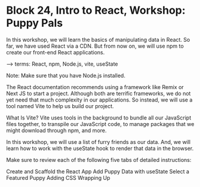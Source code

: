 # Block 24, Intro to React, Workshop: Puppy Pals
In this workshop, we will learn the basics of manipulating data in React. So far, we have used React via a CDN. But from now on, we will use npm to create our front-end React applications.

--> terms: React, npm, Node.js, vite, useState

Note: Make sure that you have Node.js installed.

The React documentation recommends using a framework like Remix or Next JS to start a project. Although both are terrific frameworks, we do not yet need that much complexity in our applications. So instead, we will use a tool named Vite to help us build our project.

What Is Vite?
Vite uses tools in the background to bundle all our JavaScript files together, to transpile our JavaScript code, to manage packages that we might download through npm, and more.

In this workshop, we will use a list of furry friends as our data. And, we will learn how to work with the useState hook to render that data in the browser.

Make sure to review each of the following five tabs of detailed instructions: 

Create and Scaffold the React App
Add Puppy Data with useState
Select a Featured Puppy
Adding CSS
Wrapping Up


